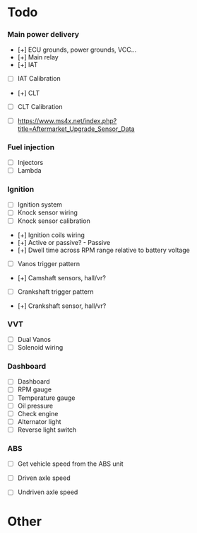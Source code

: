 # Todo

### Main power delivery
- [+] ECU grounds, power grounds, VCC...
- [+] Main relay
- [+] IAT
- [ ] IAT Calibration
- [+] CLT
- [ ] CLT Calibration
- [ ] https://www.ms4x.net/index.php?title=Aftermarket_Upgrade_Sensor_Data



### Fuel injection
- [ ] Injectors
- [ ] Lambda

### Ignition
- [ ] Ignition system
- [ ] Knock sensor wiring
- [ ] Knock sensor calibration
- [+] Ignition coils wiring
- [+] Active or passive? - Passive
- [+] Dwell time across RPM range relative to battery voltage
- [ ] Vanos trigger pattern
- [+] Camshaft sensors, hall/vr?
- [ ] Crankshaft trigger pattern
- [+] Crankshaft sensor, hall/vr?

### VVT
- [ ] Dual Vanos
- [ ] Solenoid wiring

### Dashboard
- [ ] Dashboard
- [ ] RPM gauge
- [ ] Temperature gauge
- [ ] Oil pressure
- [ ] Check engine
- [ ] Alternator light
- [ ] Reverse light switch

### ABS
- [ ] Get vehicle speed from the ABS unit
- [ ] Driven axle speed
- [ ] Undriven axle speed


# Other

